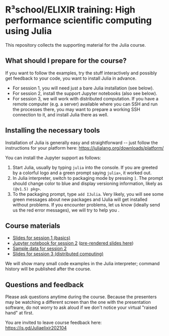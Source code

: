 
# R³school/ELIXIR training: High performance scientific computing using Julia

This repository collects the supporting material for the Julia course.

## What should I prepare for the course?

If you want to follow the examples, try the stuff interactively and possibly get feedback to your code, you want to install Julia in advance.

- For session 1, you will need just a bare Julia installation (see below).
- For session 2, install the support Jupyter notebooks (also see below).
- For session 3, we will work with distributed computation. If you have a remote computer (e.g. a server) available where you can SSH and run the processes there, you may want to prepare a working SSH connection to it, and install Julia there as well.


## Installing the necessary tools

Installation of Julia is generally easy and straightforward -- just follow the instructions for your platform here: https://julialang.org/downloads/platform/

You can install the Jupyter support as follows:

1. Start Julia, usually by typing `julia` into the console. If you are greeted by a colorful logo and a green prompt saying `julia>`, it worked out.
2. In Julia interpreter, switch to packaging mode by pressing `]`. The prompt should change color to blue and display versioning information, likely as `(@v1.5) pkg>`.
3. To the packaging prompt, type `add IJulia`. Very likely, you will see some green messages about new packages and IJulia will get installed without problems. If you encounter problems, let us know (ideally send us the red error messages), we will try to help you .

## Course materials

- [Slides for session 1 (basics)](TODO)
- [Jupyter notebook for session 2](TODO) ([pre-rendered slides here](TODO))
- [Sample data for session 2](TODO)
- [Slides for session 3 (distributed computing)](TODO)

We will show many small code examples in the Julia interpreter; command history will be published after the course.

## Questions and feedback

Please ask questions anytime during the course. Because the presenters may be watching a different screen than the one with the presentation software, do not worry to ask aloud if we don't notice your virtual "raised hand" at first.

You are invited to leave course feedback here: https://is.gd/Juliaelixir202104
